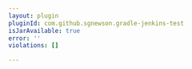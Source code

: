 ```yaml
---
layout: plugin
pluginId: com.github.sgnewson.gradle-jenkins-test
isJarAvailable: true
error: ''
violations: []

---
```

